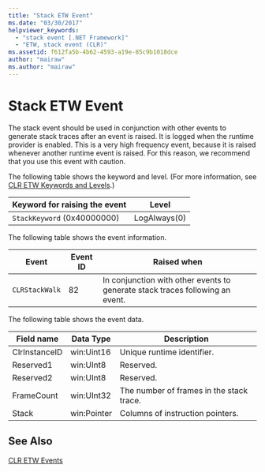 ```yaml
---
title: "Stack ETW Event"
ms.date: "03/30/2017"
helpviewer_keywords: 
  - "stack event [.NET Framework]"
  - "ETW, stack event (CLR)"
ms.assetid: f612fa5b-4b62-4593-a19e-85c9b1018dce
author: "mairaw"
ms.author: "mairaw"
---
```

# Stack ETW Event
The stack event should be used in conjunction with other events to generate stack traces after an event is raised. It is logged when the runtime provider is enabled. This is a very high frequency event, because it is raised whenever another runtime event is raised. For this reason, we recommend that you use this event with caution.  
  
 The following table shows the keyword and level. (For more information, see [CLR ETW Keywords and Levels](../../../docs/framework/performance/clr-etw-keywords-and-levels.md).)  
  
|Keyword for raising the event|Level|  
|-----------------------------------|-----------|  
|`StackKeyword` (0x40000000)|LogAlways(0)|  
  
 The following table shows the event information.  
  
|Event|Event ID|Raised when|  
|-----------|--------------|-----------------|  
|`CLRStackWalk`|82|In conjunction with other events to generate stack traces following an event.|  
  
 The following table shows the event data.  
  
|Field name|Data Type|Description|  
|----------------|---------------|-----------------|  
|ClrInstanceID|win:Uint16|Unique runtime identifier.|  
|Reserved1|win:UInt8|Reserved.|  
|Reserved2|win:UInt8|Reserved.|  
|FrameCount|win:UInt32|The number of frames in the stack trace.|  
|Stack|win:Pointer|Columns of instruction pointers.|  
  
## See Also  
 [CLR ETW Events](../../../docs/framework/performance/clr-etw-events.md)
